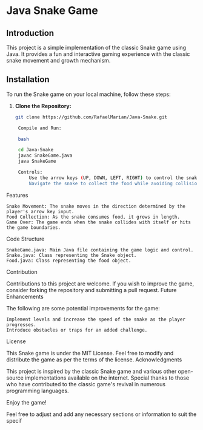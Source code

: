 # Java Snake Game

## Introduction
This project is a simple implementation of the classic Snake game using Java. It provides a fun and interactive gaming experience with the classic snake movement and growth mechanism.

## Installation
To run the Snake game on your local machine, follow these steps:

1. **Clone the Repository:**
   ```bash
   git clone https://github.com/RafaelMarian/Java-Snake.git

    Compile and Run:

    bash

    cd Java-Snake
    javac SnakeGame.java
    java SnakeGame

    Controls:
        Use the arrow keys (UP, DOWN, LEFT, RIGHT) to control the snake's movement.
        Navigate the snake to collect the food while avoiding collisions with itself or the game boundaries.

Features

    Snake Movement: The snake moves in the direction determined by the player's arrow key input.
    Food Collection: As the snake consumes food, it grows in length.
    Game Over: The game ends when the snake collides with itself or hits the game boundaries.

Code Structure

    SnakeGame.java: Main Java file containing the game logic and control.
    Snake.java: Class representing the Snake object.
    Food.java: Class representing the food object.

Contribution

Contributions to this project are welcome. If you wish to improve the game, consider forking the repository and submitting a pull request.
Future Enhancements

The following are some potential improvements for the game:

    Implement levels and increase the speed of the snake as the player progresses.
    Introduce obstacles or traps for an added challenge.

License

This Snake game is under the MIT License. Feel free to modify and distribute the game as per the terms of the license.
Acknowledgments

This project is inspired by the classic Snake game and various other open-source implementations available on the internet. Special thanks to those who have contributed to the classic game's revival in numerous programming languages.

Enjoy the game!



Feel free to adjust and add any necessary sections or information to suit the specif
